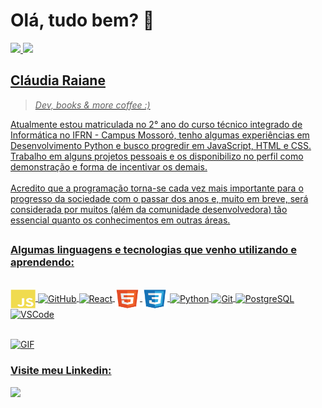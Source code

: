 # Olá, tudo bem? 👋

<div align="left">
  <a href="https://github.com/claudia-raiane">
  <img height="180em" src="https://github-readme-stats.vercel.app/api/top-langs/?username=claudia-raiane&layout=compact&langs_count=7&theme=dracula%22/%3E"/>
  <img height="180em" src="https://github-readme-stats.vercel.app/api?username=claudia-raiane&show_icons=true&theme=dracula&include_all_commits=true&count_private=true%22/%3E)"/>
</div>
 
 ## Cláudia Raiane 
 
 > *Dev, books & more coffee :)*

 Atualmente estou matriculada no 2° ano do curso técnico integrado de Informática no IFRN - Campus Mossoró, tenho algumas experiências em Desenvolvimento Python e busco progredir em JavaScript, HTML e CSS. Trabalho em alguns projetos pessoais e os disponibilizo no perfil como demonstração e forma de incentivar os demais. <br> <br> Acredito que a programação torna-se cada vez mais importante para o progresso da sociedade com o passar dos anos e, muito em breve, será considerada por muitos (além da comunidade desenvolvedora) tão essencial quanto os conhecimentos em outras áreas.
 <br>
 
 ##

### Algumas linguagens e tecnologias que venho utilizando e aprendendo:
<div style="display: inline_block"><br>
  <img align="center" alt="JavaScript" height="30" width="40" src="https://raw.githubusercontent.com/devicons/devicon/master/icons/javascript/javascript-plain.svg">
  <img align="center" alt="GitHub" height="30" width="40" src="https://cdn.jsdelivr.net/gh/devicons/devicon/icons/github/github-original-wordmark.svg">
  <img align="center" alt="React" height="30" width="40" src="https://cdn.jsdelivr.net/gh/devicons/devicon/icons/react/react-original-wordmark.svg">
  <img align="center" alt="HTML" height="30" width="40" src="https://raw.githubusercontent.com/devicons/devicon/master/icons/html5/html5-original.svg">
  <img align="center" alt="CSS" height="30" width="40" src="https://raw.githubusercontent.com/devicons/devicon/master/icons/css3/css3-original.svg">
  <img align="center" alt="Python" height="30" width="40" src="https://cdn.jsdelivr.net/gh/devicons/devicon/icons/python/python-original-wordmark.svg">
  <img align="center" alt="Git" height="30" width="40" src="https://cdn.jsdelivr.net/gh/devicons/devicon/icons/git/git-original.svg">
  <img align="center" alt="PostgreSQL" height="30" width="40" src="https://cdn.jsdelivr.net/gh/devicons/devicon/icons/postgresql/postgresql-original-wordmark.svg">
  <img align="center" alt="VSCode" height="30" width="40" src="https://cdn.jsdelivr.net/gh/devicons/devicon/icons/vscode/vscode-original-wordmark.svg">
</div>
  
  ##
<img align="center" alt="GIF" src="https://media.giphy.com/media/DKyjRV7y5AcOswAlBr/giphy.gif"/>

### Visite meu Linkedin:

  <div> 
  <a href="https://www.linkedin.com/in/cl%C3%A1udia-raiane-sousa-de-oliveira-7898a1233/" target="_blank"><img src="https://img.shields.io/badge/-LinkedIn-%230077B5?style=for-the-badge&logo=linkedin&logoColor=white" target="_blank"></a> 
  </div>
